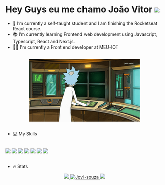 # Hey Guys eu me chamo João Vitor <img src="https://user-images.githubusercontent.com/5679180/79618120-0daffb80-80be-11ea-819e-d2b0fa904d07.gif" width="27px">

- 🔭 I’m currently a self-taught student and I am finishing the Rocketseat React course.
- 📚 I’m currently learning Frontend web development using Javascript, Typescript, React and Next.js.
- 👨‍💻 I'm currently a Front end developer at MEU-IOT

##

 <div align="center">
  <img align="center" alt="GIF" width="70%" src="https://github.com/darshan-jain/darshan-jain/blob/master/rick.gif" /> 
</div>

 ##
 
 - 💻 My Skills

<div ><br>
  
  <img src="https://img.shields.io/badge/HTML5-E34F26?style=for-the-badge&logo=html5&logoColor=white"/>
  <img src="https://img.shields.io/badge/CSS3-1572B6?style=for-the-badge&logo=css3&logoColor=white"/>
  <img src="https://img.shields.io/badge/Sass-CC6699?style=for-the-badge&logo=sass&logoColor=white"/>
  <img src="https://img.shields.io/badge/styled--components-DB7093?style=for-the-badge&logo=styled-components&logoColor=white"/>
  <img src="https://img.shields.io/badge/React-20232A?style=for-the-badge&logo=react&logoColor=61DAFB"/>
  <img src="https://img.shields.io/badge/JavaScript-323330?style=for-the-badge&logo=javascript&logoColor=F7DF1E"/>
  <img src="https://img.shields.io/badge/TypeScript-007ACC?style=for-the-badge&logo=typescript&logoColor=white"/><br>
</div>

##

- 🔥 Stats
 <div align="center" >
  <a href="https://github.com/Jovi-souza">
  <img height="35%" src="https://github-readme-stats.vercel.app/api?username=Jovi-souza&show_icons=true&theme=radical&include_all_commits=true&count_private=true" />
  <img height="35%" src="https://github-readme-streak-stats.herokuapp.com/?user=Jovi-souza&theme=radical" alt="Jovi-souza" />
  <img height="60%" src="https://github-readme-stats.vercel.app/api/top-langs/?username=Jovi-souza&layout=compact&langs_count=7&theme=radical" />
</div>
